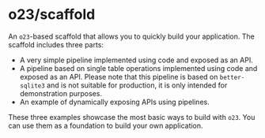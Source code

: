 # o23/scaffold

An `o23`-based scaffold that allows you to quickly build your application. The scaffold includes three parts:

- A very simple pipeline implemented using code and exposed as an API.
- A pipeline based on single table operations implemented using code and exposed as an API. Please note that this pipeline is based on
  `better-sqlite3` and is not suitable for production, it is only intended for demonstration purposes.
- An example of dynamically exposing APIs using pipelines.

These three examples showcase the most basic ways to build with `o23`. You can use them as a foundation to build your own application.
